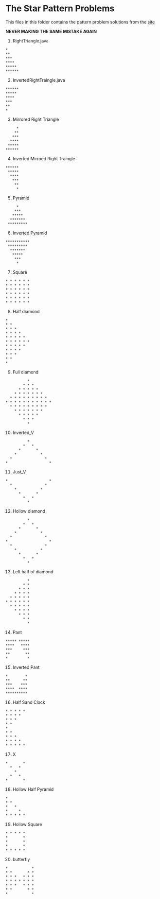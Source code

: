 # The Star Pattern Problems

This files in this folder contains the pattern problem solutions from the [site](https://www.csinfo360.com/p/pattern-programming-questions-and.html)

**NEVER MAKING THE SAME MISTAKE AGAIN**

1. RightTriangle.java
```
*
**
***
****
*****
******
```

2. InvertedRightTraingle.java
```
******
*****
****
***
**
*
```

3. Mirrored Right Triangle
```
     *
    **
   ***
  ****
 *****
******
```

4. Inverted Mirroed Right Traingle
```
******
 *****
  ****
   ***
    **
     *
```

5. Pyramid
```
     *
    ***
   *****
  *******
 *********
```

6. Inverted Pyramid
```
***********
 *********
  *******
   *****
    ***
     *
```

7. Square
```
* * * * * * 
* * * * * *
* * * * * *
* * * * * *
* * * * * *
* * * * * *
```

8. Half diamond
```
* 
* *
* * *
* * * *
* * * * *
* * * * * *
* * * * *
* * * *
* * *
* *
*
```

9. Full diamond
```
          * 
        * * *
      * * * * *
    * * * * * * *
  * * * * * * * * *
* * * * * * * * * * *
  * * * * * * * * *
    * * * * * * *
      * * * * *
        * * *
          *
```

10. Inverted_V
```
          *
        *   *
      *       *
    *           *
  *               *     
*                   *
```

11. Just_V
```
*                   *   
  *               *
    *           *
      *       *
        *   *
          *
```

12. Hollow diamond
```
          *
        *   *
      *       *
    *           *
  *               *
*                   *
  *               *     
    *           *
      *       *
        *   *
          *
```

13. Left half of diamond
```
          * 
        * *
      * * *
    * * * *
  * * * * *
* * * * * *
  * * * * *
    * * * *
      * * *
        * *
          *
```

14. Pant 
```
***** *****
****   ****
***     ***
**       **
*         *
```

15. Inverted Pant
```
*        *
**      **
***    ***
****  ****
**********
```

16. Half Sand Clock
```
* * * * * 
* * * *
* * *
* *
*
* *
* * *
* * * *
* * * * *
```

17. X
```
*       * 
  *   *
    *
  *   *
*       *
```

18. Hollow Half Pyramid
```
*
* *       
*   *
*     *
* * * * *
```

19. Hollow Square
```
* * * * * 
*       * 
*       * 
*       * 
* * * * *
```

20. butterfly
```
*           * 
* *       * *
* * *   * * *
* * * * * * *
* * *   * * *
* *       * *
*           *
```

